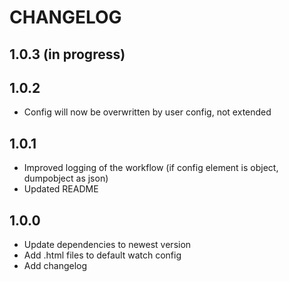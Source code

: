 # CHANGELOG

## 1.0.3 (in progress)

## 1.0.2

* Config will now be overwritten by user config, not extended

## 1.0.1

* Improved logging of the workflow (if config element is object, dumpobject as json)
* Updated README

## 1.0.0

* Update dependencies to newest version
* Add .html files to default watch config
* Add changelog
